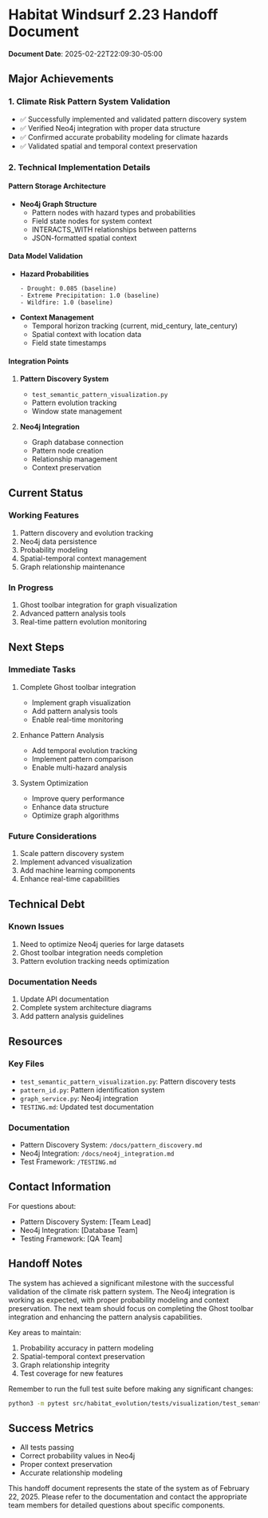 # Habitat Windsurf 2.23 Handoff Document

**Document Date**: 2025-02-22T22:09:30-05:00

## Major Achievements

### 1. Climate Risk Pattern System Validation
- ✅ Successfully implemented and validated pattern discovery system
- ✅ Verified Neo4j integration with proper data structure
- ✅ Confirmed accurate probability modeling for climate hazards
- ✅ Validated spatial and temporal context preservation

### 2. Technical Implementation Details

#### Pattern Storage Architecture
- **Neo4j Graph Structure**
  - Pattern nodes with hazard types and probabilities
  - Field state nodes for system context
  - INTERACTS_WITH relationships between patterns
  - JSON-formatted spatial context

#### Data Model Validation
- **Hazard Probabilities**
  ```
  - Drought: 0.085 (baseline)
  - Extreme Precipitation: 1.0 (baseline)
  - Wildfire: 1.0 (baseline)
  ```
- **Context Management**
  - Temporal horizon tracking (current, mid_century, late_century)
  - Spatial context with location data
  - Field state timestamps

#### Integration Points
1. **Pattern Discovery System**
   - `test_semantic_pattern_visualization.py`
   - Pattern evolution tracking
   - Window state management

2. **Neo4j Integration**
   - Graph database connection
   - Pattern node creation
   - Relationship management
   - Context preservation

## Current Status

### Working Features
1. Pattern discovery and evolution tracking
2. Neo4j data persistence
3. Probability modeling
4. Spatial-temporal context management
5. Graph relationship maintenance

### In Progress
1. Ghost toolbar integration for graph visualization
2. Advanced pattern analysis tools
3. Real-time pattern evolution monitoring

## Next Steps

### Immediate Tasks
1. Complete Ghost toolbar integration
   - Implement graph visualization
   - Add pattern analysis tools
   - Enable real-time monitoring

2. Enhance Pattern Analysis
   - Add temporal evolution tracking
   - Implement pattern comparison
   - Enable multi-hazard analysis

3. System Optimization
   - Improve query performance
   - Enhance data structure
   - Optimize graph algorithms

### Future Considerations
1. Scale pattern discovery system
2. Implement advanced visualization
3. Add machine learning components
4. Enhance real-time capabilities

## Technical Debt

### Known Issues
1. Need to optimize Neo4j queries for large datasets
2. Ghost toolbar integration needs completion
3. Pattern evolution tracking needs optimization

### Documentation Needs
1. Update API documentation
2. Complete system architecture diagrams
3. Add pattern analysis guidelines

## Resources

### Key Files
- `test_semantic_pattern_visualization.py`: Pattern discovery tests
- `pattern_id.py`: Pattern identification system
- `graph_service.py`: Neo4j integration
- `TESTING.md`: Updated test documentation

### Documentation
- Pattern Discovery System: `/docs/pattern_discovery.md`
- Neo4j Integration: `/docs/neo4j_integration.md`
- Test Framework: `/TESTING.md`

## Contact Information

For questions about:
- Pattern Discovery System: [Team Lead]
- Neo4j Integration: [Database Team]
- Testing Framework: [QA Team]

## Handoff Notes

The system has achieved a significant milestone with the successful validation of the climate risk pattern system. The Neo4j integration is working as expected, with proper probability modeling and context preservation. The next team should focus on completing the Ghost toolbar integration and enhancing the pattern analysis capabilities.

Key areas to maintain:
1. Probability accuracy in pattern modeling
2. Spatial-temporal context preservation
3. Graph relationship integrity
4. Test coverage for new features

Remember to run the full test suite before making any significant changes:
```bash
python3 -m pytest src/habitat_evolution/tests/visualization/test_semantic_pattern_visualization.py -v
```

## Success Metrics
- All tests passing
- Correct probability values in Neo4j
- Proper context preservation
- Accurate relationship modeling

This handoff document represents the state of the system as of February 22, 2025. Please refer to the documentation and contact the appropriate team members for detailed questions about specific components.
